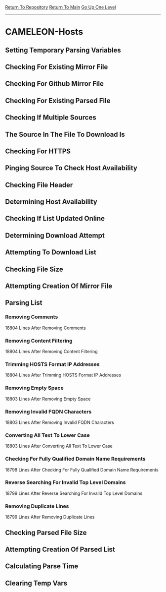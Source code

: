 [Return To Repository](https://github.com/deathbybandaid/piholeparser/)
[Return To Main](https://github.com/deathbybandaid/piholeparser/blob/master/RecentRunLogs/Mainlog.md)
[Go Up One Level](https://github.com/deathbybandaid/piholeparser/blob/master/RecentRunLogs/TopLevelScripts/30-Processing-Blacklists.md)
____________________________________
# CAMELEON-Hosts
## Setting Temporary Parsing Variables
## Checking For Existing Mirror File
## Checking For Github Mirror File
## Checking For Existing Parsed File
## Checking If Multiple Sources
## The Source In The File To Download Is
## Checking For HTTPS
## Pinging Source To Check Host Availability
## Checking File Header
## Determining Host Availability
## Checking If List Updated Online
## Determining Download Attempt
## Attempting To Download List
## Checking File Size
## Attempting Creation Of Mirror File
## Parsing List
### Removing Comments
18804 Lines After Removing Comments
### Removing Content Filtering
18804 Lines After Removing Content Filtering
### Trimming HOSTS Format IP Addresses
18804 Lines After Trimming HOSTS Format IP Addresses
### Removing Empty Space
18803 Lines After Removing Empty Space
### Removing Invalid FQDN Characters
18803 Lines After Removing Invalid FQDN Characters
### Converting All Text To Lower Case
18803 Lines After Converting All Text To Lower Case
### Checking For Fully Qualified Domain Name Requirements
18798 Lines After Checking For Fully Qualified Domain Name Requirements
### Reverse Searching For Invalid Top Level Domains
18799 Lines After Reverse Searching For Invalid Top Level Domains
### Removing Duplicate Lines
18799 Lines After Removing Duplicate Lines
## Checking Parsed File Size
## Attempting Creation Of Parsed List
## Calculating Parse Time
## Clearing Temp Vars
